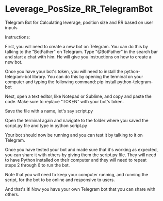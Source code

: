 # Leverage_PosSize_RR_TelegramBot
Telegram Bot for Calculating leverage, position size and RR based on user inputs

Instructions:

First, you will need to create a new bot on Telegram. You can do this by talking to the "BotFather" on Telegram. Type "@BotFather" in the search bar and start a chat with him. He will give you instructions on how to create a new bot.

Once you have your bot's token, you will need to install the python-telegram-bot library. You can do this by opening the terminal on your computer and typing the following command: pip install python-telegram-bot

Next, open a text editor, like Notepad or Sublime, and copy and paste the code. Make sure to replace "TOKEN" with your bot's token.

Save the file with a name, let's say script.py

Open the terminal again and navigate to the folder where you saved the script.py file and type in python script.py

Your bot should now be running and you can test it by talking to it on Telegram.

Once you have tested your bot and made sure that it's working as expected, you can share it with others by giving them the script.py file. They will need to have Python installed on their computer and they will need to repeat steps 2 through 6 to run the bot.

Note that you will need to keep your computer running, and running the script, for the bot to be online and responsive to users.

And that's it! Now you have your own Telegram bot that you can share with others.
